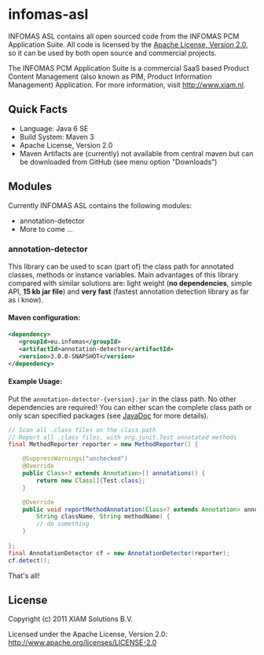 # infomas-asl

INFOMAS ASL contains all open sourced code from the INFOMAS PCM Application Suite. All code is licensed by the [Apache License, Version 2.0](http://www.apache.org/licenses/LICENSE-2.0), so it can be used by both open source and commercial projects.

The INFOMAS PCM Application Suite is a commercial SaaS based Product Content Management (also known as PIM, Product Information Management) Application. For more information, visit http://www.xiam.nl.

## Quick Facts
+ Language: Java 6 SE
+ Build System: Maven 3
+ Apache License, Version 2.0
+ Maven Artifacts are (currently) not available from central maven but can be downloaded from GitHub (see menu option "Downloads")

## Modules
Currently INFOMAS ASL contains the following modules:

+ annotation-detector
+ More to come ...

### annotation-detector
This library can be used to scan (part of) the class path for annotated classes, methods or instance variables.
Main advantages of this library compared with similar solutions are: light weight (**no dependencies**, simple API, **15 kb jar file**) and **very fast** (fastest annotation detection library as far as i know).

#### Maven configuration:

``` xml
<dependency>
   <groupId>eu.infomas</groupId>
   <artifactId>annotation-detector</artifactId>
   <version>3.0.0-SNAPSHOT</version>
</dependency>
```

#### Example Usage:
Put the `annotation-detector-{version}.jar` in the class path. No other dependencies are required!
You can either scan the complete class path or only scan specified packages (see [JavaDoc](https://github.com/rmuller/infomas-asl/blob/master/annotation-detector/src/main/java/eu/infomas/annotation/AnnotationDetector.java) for more details).

``` java
// Scan all .class files on the class path
// Report all .class files, with org.junit.Test annotated methods
final MethodReporter reporter = new MethodReporter() {

    @SuppressWarnings("unchecked")
    @Override
    public Class<? extends Annotation>[] annotations() {
        return new Class[]{Test.class};
    }

    @Override
    public void reportMethodAnnotation(Class<? extends Annotation> annotation,
        String className, String methodName) {
        // do something
    }
    
};
final AnnotationDetector cf = new AnnotationDetector(reporter);
cf.detect();
```

That's all!

## License

Copyright (c) 2011 XIAM Solutions B.V.

Licensed under the Apache License, Version 2.0: http://www.apache.org/licenses/LICENSE-2.0
